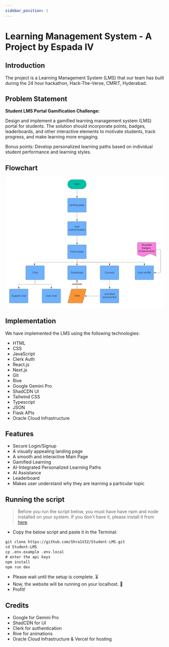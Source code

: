 ```yaml
---
sidebar_position: 1
---
```


# Learning Management System - A Project by Espada IV

## Introduction
The project is a Learning Management System (LMS) that our team has built during the 24 hour hackathon, Hack-The-Verse, CMRIT, Hyderabad.

## Problem Statement
**Student LMS Portal Gamification
Challenge:**

Design and implement a gamified learning management system (LMS) portal for students. The solution
should incorporate points, badges, leaderboards, and other interactive elements to motivate students, track
progress, and make learning more engaging.


Bonus points: Develop personalized learning paths based on individual student performance and learning styles.

## Flowchart
![Flowchart](/img/flowchart.png)

## Implementation
We have implemented the LMS using the following technologies:
- HTML
- CSS
- JavaScript
- Clerk Auth
- React.js
- Next.js
- Git
- Rive
- Google Gemini Pro
- ShadCDN UI
- Tailwind CSS
- Typescript
- JSON
- Flask APIs
- Oracle Cloud Infrastructure

## Features
- Secure Login/Signup
- A visually appealing landing page
- A smooth and interactive Main Page
- Gamified Learning
- AI-Integrated Personalized Learning Paths
- AI Assistance
- Leaderboard
- Makes user understand why they are learning a particular topic

## Running the script
> Before you run the script below, you must have have npm and node installed on your system. If you don't have it, please install it from [here](https://nodejs.org/en/download/).
* Copy the below script and paste it in the Terminal:
```shell
git clone https://github.com/Shra1V32/Student-LMS.git
cd Student-LMS
cp .env.example .env.local
# enter the api keys
npm install
npm run dev
```
* Please wait until the setup is complete. ⏳
* Now, the website will be running on your localhost. 📲
* Profit!


## Credits
- Google for Gemini Pro
- ShadCDN for UI
- Clerk for authentication
- Rive for animations
- Oracle Cloud Infrastructure & Vercel for hosting

